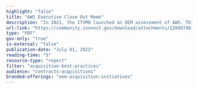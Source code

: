 ```yaml
---
highlight: "false"
title: "AWS Executive Close Out Memo"
description: "In 2021, the ITVMO launched an OEM assessment of AWS. This memo serves as an executive summary of the engagement."
url-link: "https://community.connect.gov/download/attachments/2204974013/Executive%20Memo%20-%20Assessment%20Closeout.pdf?api=v2"
type: "PDF"
gov-only: "true"
is-external: "false"
publication-date: "July 01, 2022"
reading-time: "5"
resource-type: "report"
filter: "acquisition-best-practices"
audience: "contracts-acquisitions"
branded-offerings: "oem-acquisition-initiatives"
---
```

